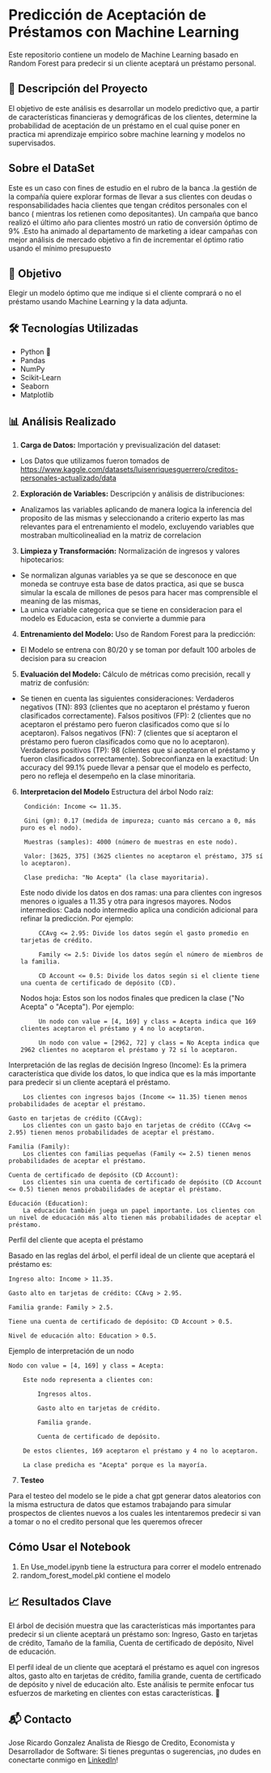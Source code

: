 # Predicción de Aceptación de Préstamos con Machine Learning

Este repositorio contiene un modelo de Machine Learning basado en Random Forest para predecir si un cliente aceptará un préstamo personal.

## 📌 Descripción del Proyecto

El objetivo de este análisis es desarrollar un modelo predictivo que, a partir de características financieras y demográficas de los clientes, determine la probabilidad de aceptación de un préstamo en el cual quise poner en practica mi aprendizaje empirico sobre machine learning y modelos no supervisados.

## Sobre el DataSet
Este es un caso con fines de estudio en el rubro de la banca .la gestión de la compañía quiere explorar formas de llevar a sus clientes con deudas o responsabilidades hacia clientes que tengan créditos personales con el banco ( mientras los retienen como depositantes). Un campaña que banco realizó el último año para clientes mostró un ratio de conversión óptimo de 9% .Esto ha animado al departamento de marketing a idear campañas con mejor análisis de mercado objetivo a fin de incrementar el óptimo ratio usando el mínimo presupuesto

## 🚀 Objetivo
Elegir un modelo óptimo que me indique si el cliente comprará o no el préstamo usando Machine Learning y la data adjunta.

## 🛠 Tecnologías Utilizadas

- Python 🐍
- Pandas
- NumPy
- Scikit-Learn
- Seaborn
- Matplotlib

## 📊 Análisis Realizado

1. **Carga de Datos:** Importación y previsualización del dataset:
- Los Datos que utilizamos fueron tomados de https://www.kaggle.com/datasets/luisenriquesguerrero/creditos-personales-actualizado/data

2. **Exploración de Variables:** Descripción y análisis de distribuciones:

- Analizamos las variables aplicando de manera logica la inferencia del proposito de las mismas y seleccionando a criterio experto las mas relevantes para el entrenamiento el modelo, excluyendo variables que mostraban multicolinealiad en la matriz de correlacion
3. **Limpieza y Transformación:** Normalización de ingresos y valores hipotecarios:

-  Se normalizan algunas variables ya se que se desconoce en que moneda se contruye esta base de datos practica, asi que se busca simular la escala de millones de pesos para hacer mas comprensible el meaning de las mismas,
-  La unica variable categorica que se tiene en consideracion para el modelo es Educacion, esta se convierte a dummie para 
4. **Entrenamiento del Modelo:** Uso de Random Forest para la predicción:

- El Modelo se entrena con 80/20 y se toman por default 100 arboles de decision para su creacion 
5. **Evaluación del Modelo:** Cálculo de métricas como precisión, recall y matriz de confusión:

- Se tienen en cuenta las siguientes consideraciones: 
    Verdaderos negativos (TN): 893 (clientes que no aceptaron el préstamo y fueron clasificados correctamente).
    Falsos positivos (FP): 2 (clientes que no aceptaron el préstamo pero fueron clasificados como que sí lo aceptaron).
    Falsos negativos (FN): 7 (clientes que sí aceptaron el préstamo pero fueron clasificados como que no lo aceptaron).
    Verdaderos positivos (TP): 98 (clientes que sí aceptaron el préstamo y fueron clasificados correctamente).
Sobreconfianza en la exactitud:
    Un accuracy del 99.1% puede llevar a pensar que el modelo es perfecto, pero no refleja el desempeño en la clase minoritaria.

6. **Interpretacion del Modelo**
Estructura del árbol
    Nodo raíz:

        Condición: Income <= 11.35.

        Gini (gm): 0.17 (medida de impureza; cuanto más cercano a 0, más puro es el nodo).

        Muestras (samples): 4000 (número de muestras en este nodo).

        Valor: [3625, 375] (3625 clientes no aceptaron el préstamo, 375 sí lo aceptaron).

        Clase predicha: "No Acepta" (la clase mayoritaria).

    Este nodo divide los datos en dos ramas: una para clientes con ingresos menores o iguales a 11.35 y otra para ingresos mayores.
    Nodos intermedios:
        Cada nodo intermedio aplica una condición adicional para refinar la predicción.
        Por ejemplo:

            CCAvg <= 2.95: Divide los datos según el gasto promedio en tarjetas de crédito.

            Family <= 2.5: Divide los datos según el número de miembros de la familia.

            CD Account <= 0.5: Divide los datos según si el cliente tiene una cuenta de certificado de depósito (CD).

    Nodos hoja:
        Estos son los nodos finales que predicen la clase ("No Acepta" o "Acepta").
        Por ejemplo:

            Un nodo con value = [4, 169] y class = Acepta indica que 169 clientes aceptaron el préstamo y 4 no lo aceptaron.

            Un nodo con value = [2962, 72] y class = No Acepta indica que 2962 clientes no aceptaron el préstamo y 72 sí lo aceptaron.

Interpretación de las reglas de decisión
    Ingreso (Income):
        Es la primera característica que divide los datos, lo que indica que es la más importante para predecir si un cliente aceptará el préstamo.

        Los clientes con ingresos bajos (Income <= 11.35) tienen menos probabilidades de aceptar el préstamo.

    Gasto en tarjetas de crédito (CCAvg):
        Los clientes con un gasto bajo en tarjetas de crédito (CCAvg <= 2.95) tienen menos probabilidades de aceptar el préstamo.

    Familia (Family):
        Los clientes con familias pequeñas (Family <= 2.5) tienen menos probabilidades de aceptar el préstamo.

    Cuenta de certificado de depósito (CD Account):
        Los clientes sin una cuenta de certificado de depósito (CD Account <= 0.5) tienen menos probabilidades de aceptar el préstamo.

    Educación (Education):
        La educación también juega un papel importante. Los clientes con un nivel de educación más alto tienen más probabilidades de aceptar el préstamo.

Perfil del cliente que acepta el préstamo

Basado en las reglas del árbol, el perfil ideal de un cliente que aceptará el préstamo es:

    Ingreso alto: Income > 11.35.

    Gasto alto en tarjetas de crédito: CCAvg > 2.95.

    Familia grande: Family > 2.5.

    Tiene una cuenta de certificado de depósito: CD Account > 0.5.

    Nivel de educación alto: Education > 0.5.

Ejemplo de interpretación de un nodo

    Nodo con value = [4, 169] y class = Acepta:

        Este nodo representa a clientes con:

            Ingresos altos.

            Gasto alto en tarjetas de crédito.

            Familia grande.

            Cuenta de certificado de depósito.

        De estos clientes, 169 aceptaron el préstamo y 4 no lo aceptaron.

        La clase predicha es "Acepta" porque es la mayoría.

7. **Testeo**

Para el testeo del modelo se le pide a chat gpt generar datos aleatorios con la misma estructura de datos que estamos trabajando para simular
prospectos de clientes nuevos a los cuales les intentaremos predecir si van a tomar o no el credito personal que les queremos ofrecer

##  Cómo Usar el Notebook

1. En Use_model.ipynb tiene la estructura para correr el modelo entrenado
2. random_forest_model.pkl contiene el modelo

## 📈 Resultados Clave

El árbol de decisión muestra que las características más importantes para predecir si un cliente aceptará un préstamo son:
Ingreso, Gasto en tarjetas de crédito, Tamaño de la familia, Cuenta de certificado de depósito, Nivel de educación.

El perfil ideal de un cliente que aceptará el préstamo es aquel con ingresos altos, gasto alto en tarjetas de crédito, familia grande, cuenta de certificado de depósito y nivel de educación alto. Este análisis te permite enfocar tus esfuerzos de marketing en clientes con estas características. 🚀

## 📬 Contacto
Jose Ricardo Gonzalez
Analista de Riesgo de Credito, Economista y Desarrollador de Software:
Si tienes preguntas o sugerencias, ¡no dudes en conectarte conmigo en [LinkedIn](https://www.linkedin.com/in/josericardogob/)!
